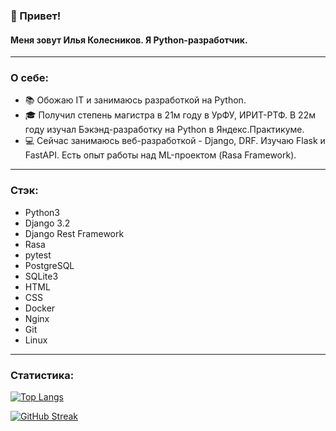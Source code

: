 ### 👋 Привет! 
#### Меня зовут Илья Колесников. Я Python-разработчик.

---

### О себе:
- 📚 Обожаю IT и занимаюсь разработкой на Python.
- 🎓 Получил степень магистра в 21м году в УрФУ, ИРИТ-РТФ. В 22м году изучал Бэкэнд-разработку на Python в Яндекс.Практикуме.
- 💻 Сейчас занимаюсь веб-разработкой - Django, DRF. Изучаю Flask и FastAPI. Есть опыт работы над ML-проектом (Rasa Framework).

---

### Стэк:
- Python3
- Django 3.2
- Django Rest Framework
- Rasa
- pytest
- PostgreSQL
- SQLite3
- HTML
- CSS
- Docker
- Nginx
- Git
- Linux

--- 

### Статистика:

[![Top Langs](https://github-readme-stats.vercel.app/api/top-langs/?username=Whitenz&layout=compact&theme=vision-friendly-dark)](https://github.com/anuraghazra/github-readme-stats)

[![GitHub Streak](http://github-readme-streak-stats.herokuapp.com?user=Whitenz&theme=dark&locale=ru&date_format=j%20M%5B%20Y%5D)](https://git.io/streak-stats)

<!---
Whitenz/Whitenz is a ✨ special ✨ repository because its `README.md` (this file) appears on your GitHub profile.
You can click the Preview link to take a look at your changes.
--->
